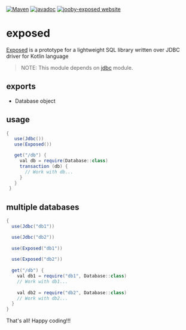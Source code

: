 [![Maven](https://img.shields.io/maven-metadata/v/http/central.maven.org/maven2/org/jooby/jooby-exposed/maven-metadata.xml.svg)](http://mvnrepository.com/artifact/org.jooby/jooby-exposed/1.6.1)
[![javadoc](https://javadoc.io/badge/org.jooby/jooby-exposed.svg)](https://javadoc.io/doc/org.jooby/jooby-exposed/1.6.1)
[![jooby-exposed website](https://img.shields.io/badge/jooby-exposed-brightgreen.svg)](http://jooby.org/doc/exposed)
# exposed
 
 <a href="https://github.com/JetBrains/Exposed">Exposed</a> is a prototype for a lightweight SQL library written over JDBC driver for Kotlin language
 
> NOTE: This module depends on [jdbc](https://github.com/jooby-project/jooby/tree/master/jooby-jdbc) module.

## exports

* Database object 

## usage

```java
{ 
   use(Jdbc())
   use(Exposed())

   get("/db") {
     val db = require(Database::class)
     transaction (db) {
       // Work with db...
     }
   }
 }
```

## multiple databases

```java
{
  use(Jdbc("db1"))

  use(Jdbc("db2"))
 
  use(Exposed("db1"))
 
  use(Exposed("db2"))
 
  get("/db") {
    val db1 = require("db1", Database::class)
    // Work with db1...
    
    val db2 = require("db2", Database::class)
    // Work with db2...
  }
}
```

That's all! Happy coding!!!
